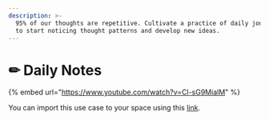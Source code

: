 ```yaml
---
description: >-
  95% of our thoughts are repetitive. Cultivate a practice of daily journaling
  to start noticing thought patterns and develop new ideas.
---
```


# ✏ Daily Notes

{% embed url="https://www.youtube.com/watch?v=Cl-sG9MialM" %}

You can import this use case to your space using this [link](https://gallery.any.coop/?experience=daily\_journal).
